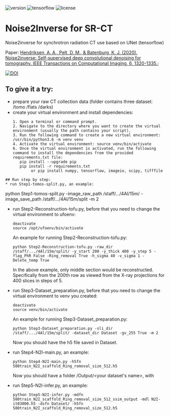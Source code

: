 ![version](https://img.shields.io/badge/Version-v1.0-blue.svg?style=plastic)
![tensorflow](https://img.shields.io/badge/TensorFlow-v2.2.0-green.svg?style=plastic)
![license](https://img.shields.io/badge/license-CC_BY--NC-red.svg?style=plastic)

# Noise2Inverse for SR-CT
Noise2inverse for synchrotron radiation CT use based on UNet (tensorflow)

Paper: [Hendriksen, A. A., Pelt, D. M., & Batenburg, K. J. (2020). Noise2inverse: Self-supervised deep convolutional denoising for tomography. IEEE Transactions on Computational Imaging, 6, 1320-1335.](https://ieeexplore.ieee.org/stamp/stamp.jsp?arnumber=9178467);

[![DOI](https://zenodo.org/badge/DOI/10.1109/TCI.2020.3019647.svg)](https://doi.org/10.1109/TCI.2020.3019647)

## To give it a try:

* prepare your raw CT collection data (folder contains three dataset: /tomo /flats /darks)
* create your virtual environment and install dependencies: 
  ```
  1. Open a terminal or command prompt.
  2. Navigate to the directory where you want to create the virtual environment (usually the path contains your script).
  3. Run the following command to create a new virtual environment: /usr/bin/python3.6 -m venv venv
  4. Activate the virtual environment: source venv/bin/activate
  6. Once the virtual environment is activated, run the following command to install the dependencies from the provided requirements.txt file: 
     pip install --upgrade pip
     pip install -r requirements.txt
          or pip install numpy, tensorflow, imageio, scipy, tifffile
```
## Run step by step:
* run Step1-tomos-split.py, an example:
  ```
  python Step1-tomos-split.py -image_raw_path /staff/.../4Al/15m/ -image_save_path /staff/.../4Al/15m/split -m 2
* run Step2-Reconstruction-tofu.py, before that you need to change the virtual environment to ufoenv: 
  ```
  deactivate
  source /opt/ufoenv/bin/activate
  ```
  An example for running Step2-Reconstruction-tofu.py:
  ```
  python Step2-Reconstruction-tofu.py -raw_dir /staff/.../4Al/15m/split/ -y_start 200 -y_thick 400 -y_step 5 -flag_PhR False -Ring_removal True -h_sigma 40 -v_sigma 1 -Delete_temp True
  ```
  In the above example, only middle section would be reconstructed. Specifically from the 200th row as viewed from the X-ray projections for 400 slices in steps of 5.
* run Step3-Dataset_preparation.py, before that you need to change the virtual environment to venv you created:
  ```
  deactivate
  source venv/bin/activate
  ```
  An example for running Step3-Dataset_preparation.py:
  ```
  python Step3-Dataset_preparation.py -sli_dir /staff/.../4Al/15m/split/ -dataset_dir Dataset -gv_255 True -m 2
  ```
  Now you should have the h5 file saved in Dataset.

* run Step4-N2I-main.py, an example:
  ```
  python Step4-N2I-main.py -h5fn 580train_N2I_scaffold_Ring_removal_size_512.h5
  ```
  Now you should have a folder /Output/<your dataset's name>, with 
* run Step5-N2I-infer.py, an example:
  ```
  python Step5-N2I-infer.py -mdfn 580train_N2I_scaffold_Ring_removal_size_512_ssim_output -mdl N2I-it03000.h5 -dsfn Dataset/ -h5fn 580train_N2I_scaffold_Ring_removal_size_512.h5
  ```
  
